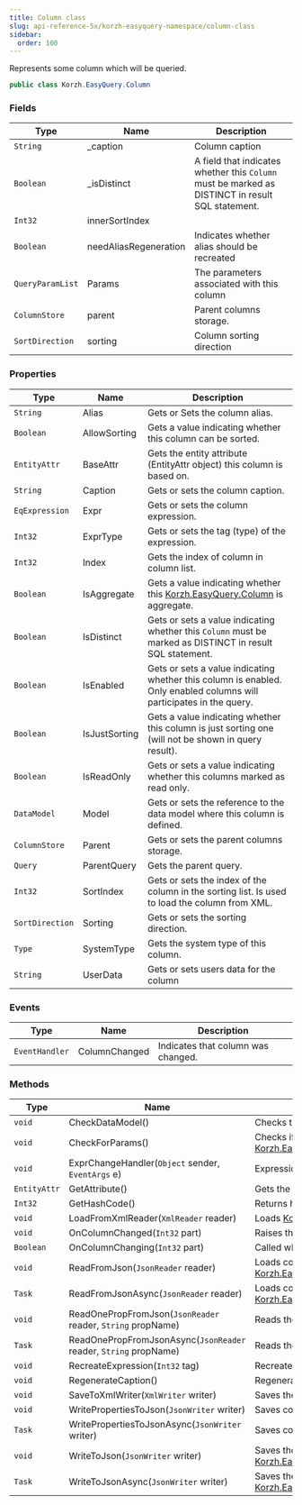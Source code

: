 ```yaml
---
title: Column class
slug: api-reference-5x/korzh-easyquery-namespace/column-class
sidebar:
  order: 100
---
```


Represents some column which will be queried.
```csharp
public class Korzh.EasyQuery.Column

```

### Fields

| Type | Name | Description | 
| --- | --- | --- | 
| `String` | _caption | Column caption | 
| `Boolean` | _isDistinct | A field that indicates whether this `Column` must be marked as DISTINCT in result SQL statement. | 
| `Int32` | innerSortIndex |  | 
| `Boolean` | needAliasRegeneration | Indicates whether alias should be recreated | 
| `QueryParamList` | Params | The parameters associated with this column | 
| `ColumnStore` | parent | Parent columns storage. | 
| `SortDirection` | sorting | Column sorting direction | 


### Properties

| Type | Name | Description | 
| --- | --- | --- | 
| `String` | Alias | Gets or Sets the column alias. | 
| `Boolean` | AllowSorting | Gets a value indicating whether this column can be sorted. | 
| `EntityAttr` | BaseAttr | Gets the entity attribute (EntityAttr object) this column is based on. | 
| `String` | Caption | Gets or sets the column caption. | 
| `EqExpression` | Expr | Gets or sets the column expression. | 
| `Int32` | ExprType | Gets or sets the tag (type) of the expression. | 
| `Int32` | Index | Gets the index of column in column list. | 
| `Boolean` | IsAggregate | Gets a value indicating whether this [Korzh.EasyQuery.Column](///easyquery/docs/api-reference-5x/korzh-easyquery-namespace/column-class) is aggregate. | 
| `Boolean` | IsDistinct | Gets or sets a value indicating whether this `Column` must be marked as DISTINCT in result SQL statement. | 
| `Boolean` | IsEnabled | Gets or sets a value indicating whether this column is enabled. Only enabled columns will participates in the query. | 
| `Boolean` | IsJustSorting | Gets a value indicating whether this column is just sorting one (will not be shown in query result). | 
| `Boolean` | IsReadOnly | Gets or sets a value indicating whether this columns marked as read only. | 
| `DataModel` | Model | Gets or sets the reference to the data model where this column is defined. | 
| `ColumnStore` | Parent | Gets or sets the parent columns storage. | 
| `Query` | ParentQuery | Gets the parent query. | 
| `Int32` | SortIndex | Gets or sets the index of the column in the sorting list. Is used to load the column from XML. | 
| `SortDirection` | Sorting | Gets or sets the sorting direction. | 
| `Type` | SystemType | Gets the system type of this column. | 
| `String` | UserData | Gets or sets users data for the column | 


### Events

| Type | Name | Description | 
| --- | --- | --- | 
| `EventHandler` | ColumnChanged | Indicates that column was changed. | 


### Methods

| Type | Name | Description | 
| --- | --- | --- | 
| `void` | CheckDataModel() | Checks the data model object. Generates an exception if Model property has null value. | 
| `void` | CheckForParams() | Checks if the attribute associated with this column contains parameters and (if yes) - calls [Korzh.EasyQuery.Query.RefreshParams](///easyquery/docs/api-reference-5x/korzh-easyquery-namespace/query-class) method. | 
| `void` | ExprChangeHandler(`Object` sender, `EventArgs` e) | Expression's Change event handler. | 
| `EntityAttr` | GetAttribute() | Gets the attribute associated with this column | 
| `Int32` | GetHashCode() | Returns hash code for column | 
| `void` | LoadFromXmlReader(`XmlReader` reader) | Loads [Korzh.EasyQuery.Column](///easyquery/docs/api-reference-5x/korzh-easyquery-namespace/column-class) definition from XML. | 
| `void` | OnColumnChanged(`Int32` part) | Raises the ColumnChanged event. | 
| `Boolean` | OnColumnChanging(`Int32` part) | Called when the column is about to change. | 
| `void` | ReadFromJson(`JsonReader` reader) | Loads column from JSON reader.  Calls [Korzh.EasyQuery.Column.ReadOnePropFromJson(Newtonsoft.Json.JsonReader,System.String)](///easyquery/docs/api-reference-5x/korzh-easyquery-namespace/column-class) | 
| `Task` | ReadFromJsonAsync(`JsonReader` reader) | Loads column from JSON reader (asynchronous way).  Calls [Korzh.EasyQuery.Column.ReadOnePropFromJsonAsync(Newtonsoft.Json.JsonReader,System.String)](///easyquery/docs/api-reference-5x/korzh-easyquery-namespace/column-class) | 
| `void` | ReadOnePropFromJson(`JsonReader` reader, `String` propName) | Reads the property from JSON reader or skip unused. | 
| `Task` | ReadOnePropFromJsonAsync(`JsonReader` reader, `String` propName) | Reads the property from JSON reader or skip unused (asynchronous way). | 
| `void` | RecreateExpression(`Int32` tag) | Recreates the column expression. | 
| `void` | RegenerateCaption() | Regenerates the column caption. | 
| `void` | SaveToXmlWriter(`XmlWriter` writer) | Saves the column definition to XML. | 
| `void` | WritePropertiesToJson(`JsonWriter` writer) | Saves content of the column to JSON. | 
| `Task` | WritePropertiesToJsonAsync(`JsonWriter` writer) | Saves content of the column to JSON (asynchronous way). | 
| `void` | WriteToJson(`JsonWriter` writer) | Saves the column definition to JSON.  Calls [Korzh.EasyQuery.Column.WritePropertiesToJson(Newtonsoft.Json.JsonWriter)](///easyquery/docs/api-reference-5x/korzh-easyquery-namespace/column-class). | 
| `Task` | WriteToJsonAsync(`JsonWriter` writer) | Saves the column definition to JSON (asynchronous way).  Calls [Korzh.EasyQuery.Column.WritePropertiesToJsonAsync(Newtonsoft.Json.JsonWriter)](///easyquery/docs/api-reference-5x/korzh-easyquery-namespace/column-class). |
